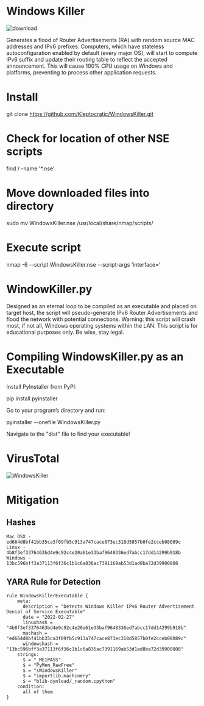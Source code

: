 # Windows Killer
![download](https://user-images.githubusercontent.com/72598486/155909101-8fefd534-382b-4c81-93a2-36023e658362.jpeg)

Generates a flood of Router Advertisements (RA) with random source MAC addresses and IPv6 prefixes. Computers, which have stateless autoconfiguration enabled by default (every major OS), will start to compute IPv6 suffix and update their routing table to reflect the accepted announcement. This will cause 100% CPU usage on Windows and platforms, preventing to process other application requests.

# Install

git clone https://github.com/Kleptocratic/WindowsKiller.git

# Check for location of other NSE scripts

find / -name '*.nse'

# Move downloaded files into directory

sudo mv WindowsKiller.nse /usr/local/share/nmap/scripts/

# Execute script

nmap -6 --script WindowsKiller.nse --script-args 'interface=<interface>'
  
# WindowKiller.py
  
Designed as an eternal loop to be compiled as an executable and placed on target host, the script will pseudo-generate IPv6 Router Advertisements and flood the network with potential connections. Warning: this script will crash most, if not all, Windows operating systems within the LAN. This script is for educational purposes only. Be wise, stay legal.

# Compiling WindowsKiller.py as an Executable
  
Install PyInstaller from PyPI:

  pip install pyinstaller

Go to your program’s directory and run:

  pyinstaller --onefile WindowsKiller.py

Navigate to the "dist" file to find your executable!

# VirusTotal 
  
![WindowsKiller](https://user-images.githubusercontent.com/72598486/130345543-f3219aaa-651f-4787-8bd5-7614f6e0f731.png)

# Mitigation

## Hashes
  
```
Mac OSX - ed664d8bf41bb35ca3f09fb5c913a747cace873ec318d5857b0fe2cceb08089c
Linux - 4b8f3ef3376463bd4e9c92c4e20a61e33baf9648336ed7abcc17dd14299b918b
Windows - 13bc596bff3a37113f6f36c1b1c6a836ac7391169ab53d1ad8ba72d39900808
```
  
## YARA Rule for Detection
 
```
rule WindowsKillerExecutable {
    meta:
      description = "Detects Windows Killer IPv6 Router Advertisement Denial of Service Executable"
      date = "2022-02-27"
      linuxhash = "4b8f3ef3376463bd4e9c92c4e20a61e33baf9648336ed7abcc17dd14299b918b"
      machash = "ed664d8bf41bb35ca3f09fb5c913a747cace873ec318d5857b0fe2cceb08089c"
      windowshash = "13bc596bff3a37113f6f36c1b1c6a836ac7391169ab53d1ad8ba72d39900808"
    strings:
      $ = "_MEIPASS"
      $ = "PyMem_RawFree"
      $ = "sWindowsKiller"
      $ = "importlib.machinery"
      $ = "blib-dynload/_random.cpython"
    condition:
      all of them
}
